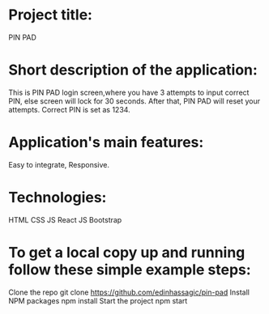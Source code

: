 # Project title:
PIN PAD

# Short description of the application:
This is PIN PAD login screen,where you have 3 attempts to input correct PIN, else screen will lock for 30 seconds.
After that, PIN PAD will reset your attempts.
Correct PIN is set as 1234.

# Application's main features:
Easy to integrate, Responsive.

# Technologies:
HTML CSS JS React JS Bootstrap

# To get a local copy up and running follow these simple example steps:
Clone the repo git clone https://github.com/edinhassagic/pin-pad Install NPM packages npm install Start the project npm start